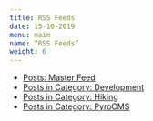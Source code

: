 ```yaml
---
title: RSS Feeds
date: 15-10-2019
menu: main
name: “RSS Feeds”
weight: 6
---
```


- [Posts: Master Feed](/posts/index.xml)
- [Posts in Category: Development](/categories/development/index.xml)
- [Posts in Category: Hiking](/categories/hiking/index.xml)
- [Posts in Category: PyroCMS](/categories/pyrocms/index.xml)